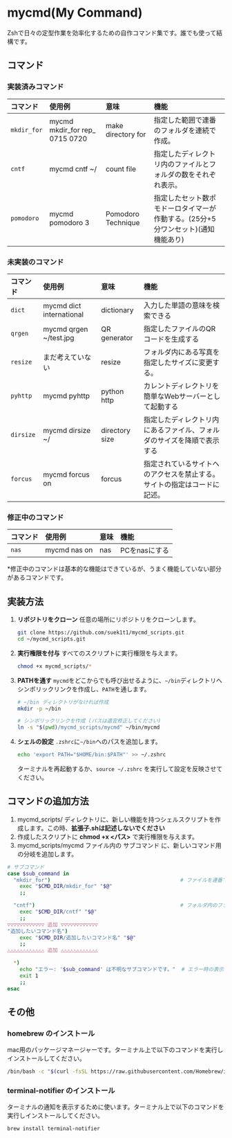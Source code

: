 # mycmd(My Command)
Zshで日々の定型作業を効率化するための自作コマンド集です。誰でも使って結構です。

## コマンド
### 実装済みコマンド
| コマンド | 使用例                             | 意味                | 機能                                                                |
| :--------- | :----------------------------- | :----------------- | :----------------------------------------------------------------- |
| `mkdir_for`| mycmd mkdir_for rep_ 0715 0720 | make directory for | 指定した範囲で連番のフォルダを連続で作成。                                 |
| `cntf`     | mycmd cntf ~/                  | count file         | 指定したディレクトリ内のファイルとフォルダの数をそれぞれ表示。                |
| `pomodoro` | mycmd pomodoro 3               | Pomodoro Technique | 指定したセット数ポモドーロタイマーが作動する。(25分+5分ワンセット)(通知機能あり)|
### 未実装のコマンド
| コマンド | 使用例                             | 意味                | 機能                                                                |
| :--------- | :----------------------------- | :----------------- | :------------------------------------------------------------------ |
| `dict`     | mycmd dict international       | dictionary         | 入力した単語の意味を検索できる                                           |
| `qrgen`    | mycmd qrgen ~/test.jpg         | QR generator       | 指定したファイルのQRコードを生成する                                      |
| `resize`   | まだ考えていない                  | resize             | フォルダ内にある写真を指定したサイズに変更する。                            |
| `pyhttp`   | mycmd pyhttp                   | python http        | カレントディレクトリを簡単なWebサーバーとして起動する                       |
| `dirsize`  | mycmd dirsize ~/               | directory size     | 指定したディレクトリ内にあるファイル、フォルダのサイズを降順で表示する         |
| `forcus`   | mycmd forcus on                | forcus             | 指定されているサイトへのアクセスを禁止する。サイトの指定はコードに記述。       |
### 修正中のコマンド
| コマンド | 使用例                             | 意味                | 機能                                                                |
| :--------- | :----------------------------- | :----------------- | :------------------------------------------------------------------ |
| `nas`      | mycmd nas on                   | nas                | PCをnasにする                                                        |
*修正中のコマンドは基本的な機能はできているが、うまく機能していない部分があるコマンドです。

## 実装方法
1.  **リポジトリをクローン**
    任意の場所にリポジトリをクローンします。
    ```sh
    git clone https://github.com/suek1t1/mycmd_scripts.git
    cd ~/mycmd_scripts.git
    ```

2.  **実行権限を付与**
    すべてのスクリプトに実行権限を与えます。
    ```sh
    chmod +x mycmd_scripts/*
    ```

3.  **PATHを通す**
    `mycmd`をどこからでも呼び出せるように、`~/bin`ディレクトリへシンボリックリンクを作成し、`PATH`を通します。
    ```sh
    # ~/bin ディレクトリがなければ作成
    mkdir -p ~/bin

    # シンボリックリンクを作成 (パスは適宜修正してください)
    ln -s "$(pwd)/mycmd_scripts/mycmd" ~/bin/mycmd
    ```

4.  **シェルの設定**
    `.zshrc`に`~/bin`へのパスを追加します。
    ```sh
    echo 'export PATH="$HOME/bin:$PATH"' >> ~/.zshrc
    ```
    ターミナルを再起動するか、`source ~/.zshrc` を実行して設定を反映させてください。

## コマンドの追加方法
1. mycmd_scripts/ ディレクトリに、新しい機能を持つシェルスクリプトを作成します。この時、**拡張子.shは記述しないでください**
2. 作成したスクリプトに  **chmod +x <パス>**  で実行権限を与えます。
3. mycmd_scripts/mycmd ファイル内の サブコマンド に、新しいコマンド用の分岐を追加します。
```sh
# サブコマンド
case $sub_command in
  "mkdir_for")                                          # ファイルを連番で作成するコマンド
    exec "$CMD_DIR/mkdir_for" "$@"
    ;;

  "cntf")                                               # フォルダ内のファイルの個数を数えるコマンド
    exec "$CMD_DIR/cntf" "$@"
    ;;
▽▽▽▽▽▽▽▽▽▽▽▽ 追加 ▽▽▽▽▽▽▽▽▽▽▽▽
"追加したいコマンド名")
    exec "$CMD_DIR/追加したいコマンド名" "$@"
    ;;
△△△△△△△△△△△△ 追加 △△△△△△△△△△△△

  *)
    echo "エラー: '$sub_command' は不明なサブコマンドです。"  # エラー時の表示
    exit 1
    ;;
esac
```

## その他
### **homebrew** のインストール
mac用のパッケージマネージャーです。ターミナル上で以下のコマンドを実行しインストールしてください。
```sh
/bin/bash -c "$(curl -fsSL https://raw.githubusercontent.com/Homebrew/install/HEAD/install.sh)"
```
### **terminal-notifier** のインストール
ターミナルの通知を表示するために使います。ターミナル上で以下のコマンドを実行しインストールしてください。
```sh
brew install terminal-notifier
```
